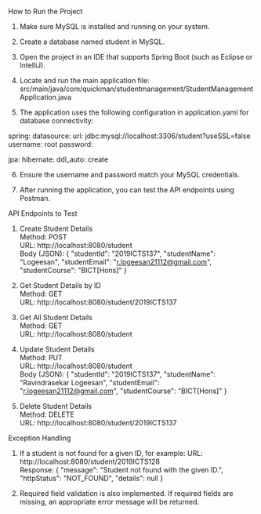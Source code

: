 How to Run the Project

1. Make sure MySQL is installed and running on your system.

2. Create a database named student in MySQL.

3. Open the project in an IDE that supports Spring Boot (such as Eclipse or IntelliJ).

4. Locate and run the main application file:
   src/main/java/com/quickman/studentmanagement/StudentManagementApplication.java

5. The application uses the following configuration in application.yaml for database connectivity:

spring:
  datasource:
    url: jdbc:mysql://localhost:3306/student?useSSL=false
    username: root
    password: 

  jpa:
    hibernate:
      ddl_auto: create

6. Ensure the username and password match your MySQL credentials.

7. After running the application, you can test the API endpoints using Postman.

API Endpoints to Test

1. Create Student Details  
   Method: POST  
   URL: http://localhost:8080/student  
   Body (JSON):
   {
       "studentId": "2019ICTS137",
       "studentName": "Logeesan",
       "studentEmail": "r.logeesan21112@gmail.com",
       "studentCourse": "BICT[Hons]"
   }

2. Get Student Details by ID  
   Method: GET  
   URL: http://localhost:8080/student/2019ICTS137

3. Get All Student Details  
   Method: GET  
   URL: http://localhost:8080/student

4. Update Student Details  
   Method: PUT  
   URL: http://localhost:8080/student  
   Body (JSON):
   {
       "studentId": "2019ICTS137",
       "studentName": "Ravindrasekar Logeesan",
       "studentEmail": "r.logeesan21112@gmail.com",
       "studentCourse": "BICT[Hons]"
   }

5. Delete Student Details  
   Method: DELETE  
   URL: http://localhost:8080/student/2019ICTS137

Exception Handling

1. If a student is not found for a given ID, for example:
   URL: http://localhost:8080/student/2019ICTS128  
   Response:
   {
       "message": "Student not found with the given ID.",
       "httpStatus": "NOT_FOUND",
       "details": null
   }

2. Required field validation is also implemented.
   If required fields are missing, an appropriate error message will be returned.
